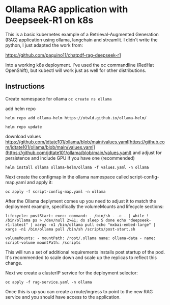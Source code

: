 # Ollama RAG application with Deepseek-R1 on k8s

This is a basic kubernetes example of a Retrieval-Augmented Generation (RAG) application using ollama, langchain and streamlit. I didn't write the python, I just adapted the work from:

https://github.com/paquino11/chatpdf-rag-deepseek-r1

Into a working k8s deployment. I've used the oc commandline (RedHat OpenShift), but kubectl will work just as well for other distributions. 

## Instructions

Create namespace for ollama
`oc create ns ollama`

add helm repo

`helm repo add ollama-helm https://otwld.github.io/ollama-helm/`

`helm repo update`

download values https://github.com/jdtate101/ollama/blob/main/values.yaml[https://github.com/jdtate101/ollama/blob/main/values.yaml](https://github.com/jdtate101/ollama/blob/main/values.yaml)
and adjust for persistence and include GPU if you have one (recommended)

`helm install ollama ollama-helm/ollama -f values.yaml -n ollama`

Next create the configmap in the ollama namespace called script-config-map.yaml and apply it:

`oc apply -f script-config-map.yaml -n ollama`

After the Ollama deplyment comes up you need to adjust it to match the deployment example, specifically the volumeMounts and lifecycle sections:

`lifecycle:
          postStart:
            exec:
              command:
                - /bin/sh
                - -c
                - |
                  while ! /bin/ollama ps > /dev/null 2>&1; do
                    sleep 5
                  done
                  echo "deepseek-r1:latest" | xargs -n1 /bin/ollama pull
                  echo "mxbai-embed-large" | xargs -n1 /bin/ollama pull
                  /bin/sh /scripts/post-start.sh`

`volumeMounts:
        - mountPath: /root/.ollama
          name: ollama-data
        - name: script-volume
          mountPath: /scripts`

This will run a set of additional requirements installs post startup of the pod. It's recommended to scale down and scale up the replicas to reflect this change.

Next we create a clusterIP service for the deployment selector:

`oc apply -f rag-service.yaml -n ollama`

Once this is up you can create a route/ingress to point to the new RAG service and you should have access to the application. 


